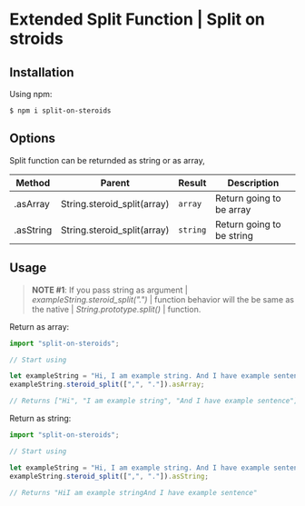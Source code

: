 # Extended Split Function | Split on stroids

## Installation

Using npm:
```shell
$ npm i split-on-steroids
```

## Options

Split function can be returnded as string or as array,

| Method | Parent | Result |Description |
| --- | --- | --- | --- |
|.asArray| String.steroid_split(array) | `array`| Return going to be array 
|.asString| String.steroid_split(array) | `string`| Return going to be string

## Usage

>**NOTE #1**: If you pass string as argument | *exampleString.steroid_split(".")* | function behavior will the be same as the native | *String.prototype.split()* | function.

<!-- >**NOTE #2**: If you use only the function, without methods, function will return array. -->

<!-- Basic usage:
```js
// Load the function from node_modules.
import "split-on-steroids";

// Start using

let exampleString = "Hi, I am example string. And I have example sentence";

exampleString.steroid_split([",", "."]);

// Returns ["Hi", "I am example string", "And I have example sentence"]
``` -->

Return as array:
```js
import "split-on-steroids";

// Start using

let exampleString = "Hi, I am example string. And I have example sentence";
exampleString.steroid_split([",", "."]).asArray;

// Returns ["Hi", "I am example string", "And I have example sentence"]
```

Return as string:
```js
import "split-on-steroids";

// Start using

let exampleString = "Hi, I am example string. And I have example sentence";
exampleString.steroid_split([",", "."]).asString;

// Returns "HiI am example stringAnd I have example sentence"
```
